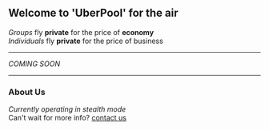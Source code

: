 ## Welcome to 'UberPool' for the air
*Groups* fly **private** for the price of **economy**  
*Individuals* fly **private** for the price of business


***


_*COMING SOON*_



***
### About Us

*Currently operating in stealth mode*  
Can't wait for more info? [contact us](mailto:help@bizkit.copm.au)
